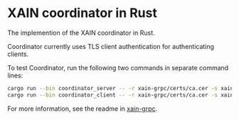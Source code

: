 # XAIN coordinator in Rust

The implemention of the XAIN coordinator in Rust.

Coordinator currently uses TLS client authentication for authenticating clients.

To test Coordinator, run the following two commands in separate command lines:

```sh
cargo run --bin coordinator_server -- -r xain-grpc/certs/ca.cer -s xain-grpc/certs/server.cer -k xain-grpc/certs/server.key 
cargo run --bin coordinator_client -- -r xain-grpc/certs/ca.cer -s xain-grpc/certs/client.cer -k xain-grpc/certs/client.key
```

For more information, see the readme in [xain-grpc](xain-grpc).
